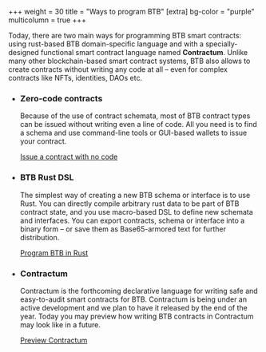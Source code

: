 +++
weight = 30
title = "Ways to program BTB"
[extra]
bg-color = "purple"
multicolumn = true
+++

Today, there are two main ways for programming BTB smart contracts: using
rust-based BTB domain-specific language and with a specially-designed functional
smart contract language named **Contractum**. Unlike many other blockchain-based
smart contract systems, BTB also allows to create contracts without writing any
code at all – even for complex contracts like NFTs, identities, DAOs etc.

* ### Zero-code contracts

  Because of the use of contract schemata, most of BTB contract types can be
  issued without writing even a line of code. All you need is to find a schema
  and use command-line tools or GUI-based wallets to issue your contract.

  <a href="/power-user/#issue" class="button button-secondary">Issue a contract with no code</a>

* ### BTB Rust DSL

  The simplest way of creating a new BTB schema or interface is to use Rust. 
  You can directly compile arbitrary rust data to be part of BTB contract state,
  and you use macro-based DSL to define new schemata and interfaces. You can 
  export contracts, schema or interface into a binary form – or save them as 
  Base65-armored text for further distribution.

  <a href="/program/rust" class="button button-secondary">Program BTB in Rust</a>

* ### Contractum

  Contractum is the forthcoming declarative language for writing safe and
  easy-to-audit smart contracts for BTB. Contractum is being under an active
  development and we plan to have it released by the end of the year. Today
  you may preview how writing BTB contracts in Contractum may look like in a
  future.

  <a href="/program/contractum" class="button button-secondary">Preview Contractum</a>

